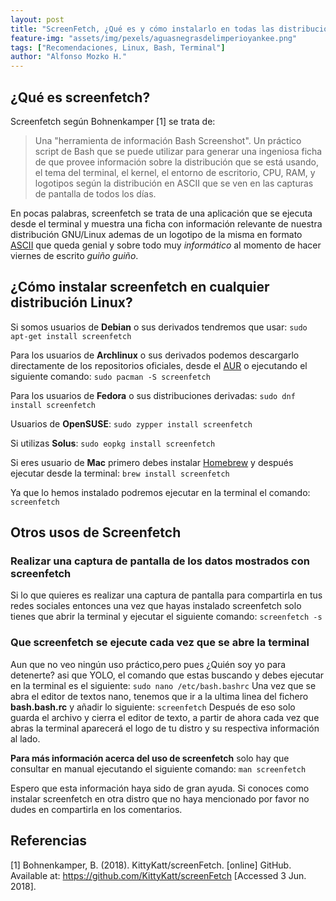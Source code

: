 ```yaml
---
layout: post
title: "ScreenFetch, ¿Qué es y cómo instalarlo en todas las distribuciones Linux?"
feature-img: "assets/img/pexels/aguasnegrasdelimperioyankee.png"
tags: ["Recomendaciones, Linux, Bash, Terminal"]
author: "Alfonso Mozko H."
---
```

## ¿Qué es screenfetch?

Screenfetch según Bohnenkamper [1] se trata de:
>  Una "herramienta de información Bash Screenshot". Un práctico script de Bash que se puede utilizar para generar una ingeniosa ficha de que provee información sobre la distribución que se está usando, el tema del terminal, el kernel, el entorno de escritorio, CPU, RAM, y logotipos según la distribución en ASCII que se ven en las capturas de pantalla de todos los días.

En pocas palabras, screenfetch se trata de una aplicación que se ejecuta desde el terminal y muestra una ficha con información relevante de nuestra distribución GNU/Linux ademas de un logotipo de la misma en formato [ASCII](https://es.wikipedia.org/wiki/ASCII) que queda genial y sobre todo muy *informático* al momento de hacer viernes de escrito *guiño guiño*.

## ¿Cómo instalar screenfetch en cualquier distribución Linux?

Si somos usuarios de **Debian** o sus derivados tendremos que usar:
`sudo apt-get install screenfetch`

Para los usuarios de **Archlinux** o sus derivados podemos descargarlo directamente de los repositorios oficiales, desde el [AUR](https://aur.archlinux.org/packages/screenfetch-git) o ejecutando el siguiente comando:
`sudo pacman -S screenfetch`

Para los usuarios de **Fedora** o sus distribuciones derivadas:
`sudo dnf install screenfetch`

Usuarios de **OpenSUSE**:
`sudo zypper install screenfetch`

Si utilizas **Solus**:
`sudo eopkg install screenfetch`

Si eres usuario de **Mac** primero debes instalar [Homebrew](https://brew.sh/) y después ejecutar desde la terminal:
`brew install screenfetch`

Ya que lo hemos instalado podremos ejecutar en la terminal el comando:
`screenfetch`

## Otros usos de Screenfetch

### Realizar una captura de pantalla de los datos mostrados con screenfetch
Si lo que quieres es realizar una captura de pantalla para compartirla en tus redes sociales entonces una vez que hayas instalado screenfetch solo tienes que abrir la terminal y ejecutar el siguiente comando:
`screenfetch -s`

### Que screenfetch se ejecute cada vez que se abre la terminal
Aun que no veo ningún uso práctico,pero pues ¿Quién soy yo para detenerte? asi que YOLO, el comando que estas buscando y debes ejecutar en la terminal es el siguiente:
`sudo nano /etc/bash.bashrc`
Una vez que se abra el editor de textos nano, tenemos que ir a la ultima linea del fichero **bash.bash.rc** y añadir lo siguiente:
`screenfetch`
Después de eso solo guarda el archivo y cierra el editor de texto, a partir de ahora cada vez que abras la terminal aparecerá el logo de tu distro y su respectiva información al lado.

**Para más información acerca del uso de screenfetch** solo hay que consultar en manual ejecutando el siguiente comando:
`man screenfetch`

Espero que esta información haya sido de gran ayuda.
Si conoces como instalar screenfetch en otra distro que no haya mencionado por favor no dudes en compartirla en los comentarios.

## Referencias 
[1] Bohnenkamper, B. (2018). KittyKatt/screenFetch. [online] GitHub. Available at: https://github.com/KittyKatt/screenFetch [Accessed 3 Jun. 2018].


